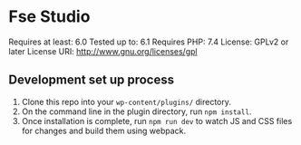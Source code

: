 # Fse Studio
Requires at least: 6.0
Tested up to: 6.1
Requires PHP: 7.4
License: GPLv2 or later
License URI: http://www.gnu.org/licenses/gpl

## Development set up process

1. Clone this repo into your `wp-content/plugins/` directory.
2. On the command line in the plugin directory, run `npm install`.
3. Once installation is complete, run `npm run dev` to watch JS and CSS files for changes and build them using webpack.
